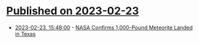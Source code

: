 # [Published on 2023-02-23](index.md)

* [2023-02-23, 15:48:00](https://soylentnews.org/article.pl?sid=23/02/22/190200&from=rss) - [NASA Confirms 1,000-Pound Meteorite Landed in Texas](https://soylentnews.org/article.pl?sid=23/02/22/190200&from=rss)
